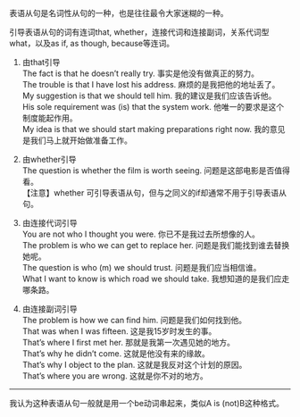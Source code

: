 表语从句是名词性从句的一种，也是往往最令大家迷糊的一种。

引导表语从句的词有连词that, whether，连接代词和连接副词，关系代词型what，以及as if, as though, because等连词。

1. 由that引导  
 The fact is that he doesn’t really try. 事实是他没有做真正的努力。  
 The trouble is that I have lost his address. 麻烦的是我把他的地址丢了。  
 My suggestion is that we should tell him. 我的建议是我们应该告诉他。  
 His sole requirement was \(is\) that the system work. 他唯一的要求是这个制度能起作用。  
 My idea is that we should start making preparations right now. 我的意见是我们马上就开始做准备工作。

2. 由whether引导  
 The question is whether the film is worth seeing. 问题是这部电影是否值得看。  
 【注意】whether 可引导表语从句，但与之同义的if却通常不用于引导表语从句。

3. 由连接代词引导  
 You are not who I thought you were. 你已不是我过去所想像的人。  
 The problem is who we can get to replace her. 问题是我们能找到谁去替换她呢。  
 The question is who \(m\) we should trust. 问题是我们应当相信谁。  
 What I want to know is which road we should take. 我想知道的是我们应走哪条路。

4. 由连接副词引导  
 The problem is how we can find him. 问题是我们如何找到他。  
 That was when I was fifteen. 这是我15岁时发生的事。  
 That’s where I first met her. 那就是我第一次遇见她的地方。  
 That’s why he didn’t come. 这就是他没有来的缘故。  
 That’s why I object to the plan. 这就是我反对这个计划的原因。  
 That’s where you are wrong. 这就是你不对的地方。



---

我认为这种表语从句一般就是用一个be动词串起来，类似A is \(not\)B这种格式。

